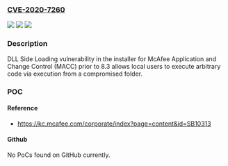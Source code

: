 ### [CVE-2020-7260](https://cve.mitre.org/cgi-bin/cvename.cgi?name=CVE-2020-7260)
![](https://img.shields.io/static/v1?label=Product&message=Mcafee%20Application%20and%20Change%20Control%20(MACC)&color=blue)
![](https://img.shields.io/static/v1?label=Version&message=8.x%3C%208.3%20&color=brighgreen)
![](https://img.shields.io/static/v1?label=Vulnerability&message=CWE-264%20Permissions%2C%20Privileges%2C%20and%20Access%20Controls&color=brighgreen)

### Description

DLL Side Loading vulnerability in the installer for McAfee Application and Change Control (MACC) prior to 8.3 allows local users to execute arbitrary code via execution from a compromised folder.

### POC

#### Reference
- https://kc.mcafee.com/corporate/index?page=content&id=SB10313

#### Github
No PoCs found on GitHub currently.

